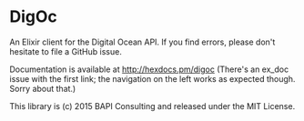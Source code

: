 DigOc
=====

An Elixir client for the Digital Ocean API.  If you find errors, please don't hesitate to file a GitHub issue.

Documentation is available at http://hexdocs.pm/digoc (There's an ex_doc issue with the first link; the navigation on the left works as expected though.  Sorry about that.)


This library is (c) 2015 BAPI Consulting and released under the MIT License.  



